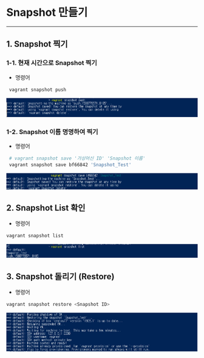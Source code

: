 # Snapshot 만들기
   
* * *      

## 1. Snapshot 찍기
### 1-1. 현재 시간으로 Snapshot 찍기
- 명령어
``` bash
 vagrant snapshot push
```
![ex_screenshot](./assets//vagrant_snapshot_push.png)
### 1-2. Snapshot 이름 명명하여 찍기
- 명령어
``` bash
 # vagrant snapshot save '가상머신 ID' 'Snapshot 이름'
 vagrant snapshot save bf66842 'Snapshot_Test'
```
![ex_screenshot](./assets//vagrant_snapshot_save.png)

## 2. Snapshot List 확인
- 명령어
``` bash
vagrant snapshot list
```
![ex_screenshot](./assets//vagrant_snapshot_list.png)

## 3. Snapshot 돌리기 (Restore)
- 명령어
``` bash
vagrant snapshot restore <Snapshot ID>
```
![ex_screenshot](./assets//vagrant_snapshot_restore.png)

